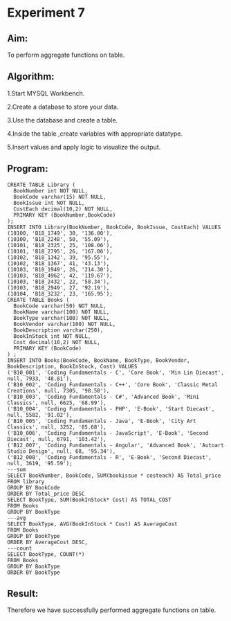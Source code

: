# Experiment 7

## Aim:
To perform aggregate functions on table.

## Algorithm:

1.Start MYSQL Workbench.

2.Create a database to store your data.

3.Use the database and create a table.

4.Inside the table ,create variables with appropriate datatype.

5.Insert values and apply logic to visualize the output.

## Program:

```
CREATE TABLE Library (  
  BookNumber int NOT NULL,  
  BookCode varchar(15) NOT NULL,  
  BookIssue int NOT NULL,  
  CostEach decimal(10,2) NOT NULL,  
  PRIMARY KEY (BookNumber,BookCode)  
); 
INSERT INTO Library(BookNumber, BookCode, BookIssue, CostEach) VALUES    
(10100, 'B18_1749', 30, '136.00'),    
(10100, 'B18_2248', 50, '55.09'),    
(10101, 'B18_2325', 25, '108.06'),    
(10101, 'B18_2795', 26, '167.06'),    
(10102, 'B18_1342', 39, '95.55'),    
(10102, 'B18_1367', 41, '43.13'),    
(10103, 'B10_1949', 26, '214.30'),    
(10103, 'B10_4962', 42, '119.67'),    
(10103, 'B18_2432', 22, '58.34'),    
(10103, 'B18_2949', 27, '92.19'),    
(10104, 'B18_3232', 23, '165.95');
CREATE TABLE Books (  
  BookCode varchar(50) NOT NULL,  
  BookName varchar(100) NOT NULL,  
  BookType varchar(100) NOT NULL,  
  BookVendor varchar(100) NOT NULL,  
  BookDescription varchar(250),  
  BookInStock int NOT NULL,  
  Cost decimal(10,2) NOT NULL,  
  PRIMARY KEY (BookCode)  
) ; 
INSERT INTO Books(BookCode, BookName, BookType, BookVendor, BookDescription, BookInStock, Cost) VALUES    
('B10_001', 'Coding Fundamentals - C', 'Core Book', 'Min Lin Diecast', null, 7933, '48.81'),    
('B10_002', 'Coding Fundamentals - C++', 'Core Book', 'Classic Metal Creations', null, 7305, '98.58'),    
('B10_003', 'Coding Fundamentals - C#', 'Advanced Book', 'Mini Classics', null, 6625, '68.99'),    
('B10_004', 'Coding Fundamentals - PHP', 'E-Book', 'Start Diecast', null, 5582, '91.02'),    
('B10_005', 'Coding Fundamentals - Java', 'E-Book', 'City Art Classics', null, 3252, '85.68'),    
('B10_006', 'Coding Fundamentals - JavaScript', 'E-Book', 'Second Diecast', null, 6791, '103.42'),    
('B12_007', 'Coding Fundamentals - Angular', 'Advanced Book', 'Autoart Studio Design', null, 68, '95.34'),    
('B12_008', 'Coding Fundamentals - R', 'E-Book', 'Second Diecast', null, 3619, '95.59');
---sum
SELECT BookNumber, BookCode, SUM(bookissue * costeach) AS Total_price  
FROM library  
GROUP BY BookCode  
ORDER BY Total_price DESC 
SELECT BookType, SUM(BookInStock* Cost) AS TOTAL_COST  
FROM Books  
GROUP BY BookType
---avg
SELECT BookType, AVG(BookInStock * Cost) AS AverageCost  
FROM Books  
GROUP BY BookType  
ORDER BY AverageCost DESC, 
---count
SELECT BookType, COUNT(*)  
FROM Books  
GROUP BY BookType  
ORDER BY BookType 
```
## Result:
Therefore we have successfully performed aggregate functions on table.
